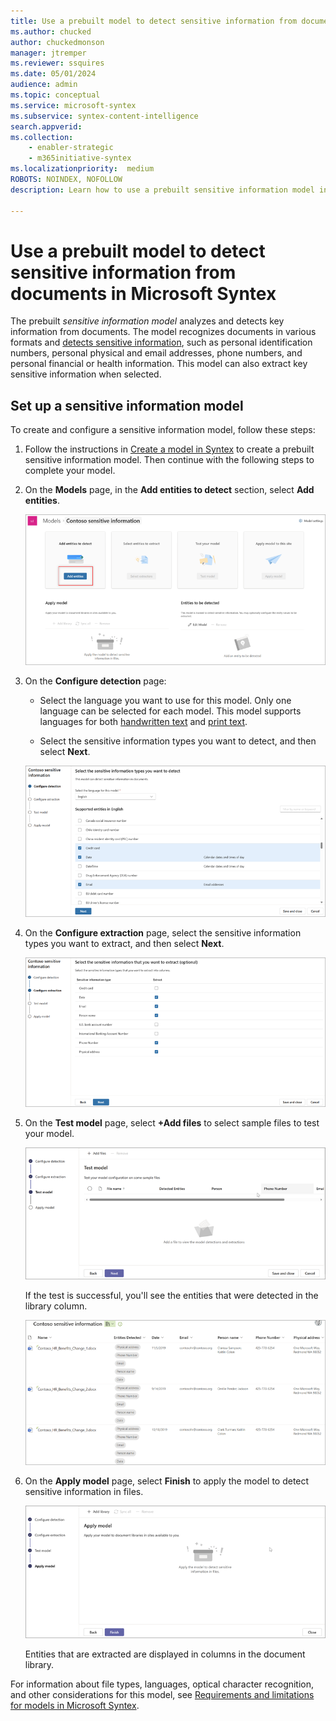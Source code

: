 ```yaml
---
title: Use a prebuilt model to detect sensitive information from documents in Microsoft Syntex
ms.author: chucked
author: chuckedmonson
manager: jtremper
ms.reviewer: ssquires
ms.date: 05/01/2024
audience: admin
ms.topic: conceptual
ms.service: microsoft-syntex
ms.subservice: syntex-content-intelligence
search.appverid: 
ms.collection: 
    - enabler-strategic
    - m365initiative-syntex
ms.localizationpriority:  medium
ROBOTS: NOINDEX, NOFOLLOW
description: Learn how to use a prebuilt sensitive information model in Microsoft Syntex.

---
```


# Use a prebuilt model to detect sensitive information from documents in Microsoft Syntex

The prebuilt *sensitive information model* analyzes and detects key information from documents. The model recognizes documents in various formats and [detects sensitive information](/azure/ai-services/language-service/personally-identifiable-information/concepts/entity-categories#entity-categories), such as personal identification numbers, personal physical and email addresses, phone numbers, and personal financial or health information. This model can also extract key sensitive information when selected.

## Set up a sensitive information model

To create and configure a sensitive information model, follow these steps:

<!---
- Step 1: [Create a sensitive information model](#step-1-create-a-sensitive-information-model)
- Step 2: [Select the information types to detect](#step-2-select-the-information-types-to-detect)
- Step 3: [Configure the information to detect](#step-3-configure-the-information-to-detect)
- Step 4: [Configure the information to extract](#step-4-configure-the-information-to-extract)
- Step 5: [Test the model](#step-5-test-the-model)
- Step 6: [Apply the model](#step-6-apply-the-model)

### Step 1: Create a sensitive information model

--->

1. Follow the instructions in [Create a model in Syntex](create-syntex-model.md#set-up-a-prebuilt-model) to create a prebuilt sensitive information model. Then continue with the following steps to complete your model.

2. On the **Models** page, in the **Add entities to detect** section, select **Add entities**.

    ![Screenshot of the new models page showing the Add entities to detect section.](../media/content-understanding/prebuilt-add-file-to-analyze-sensitive-info.png)

3. On the **Configure detection** page:

    - Select the language you want to use for this model. Only one language can be selected for each model. This model supports languages for both [handwritten text](/azure/ai-services/computer-vision/language-support#handwritten-text) and [print text](/azure/ai-services/computer-vision/language-support#print-text).

    - Select the sensitive information types you want to detect, and then select **Next**.

    ![Screenshot of the Configure detection page.](../media/content-understanding/prebuilt-sensitive-configure-detection.png)

4. On the **Configure extraction** page, select the sensitive information types you want to extract, and then select **Next**.

    ![Screenshot of the Configure extraction page.](../media/content-understanding/prebuilt-sensitive-select-extract.png)

5. On the **Test model** page, select **+Add files** to select sample files to test your model.

    ![Screenshot of the Test model page.](../media/content-understanding/prebuilt-sensitive-test-model.png)

    If the test is successful, you'll see the entities that were detected in the library column.

    ![Screenshot of the library showing entities detected.](../media/content-understanding/prebuilt-sensitive-entities-extracted.png)

6. On the **Apply model** page, select **Finish** to apply the model to detect sensitive information in files.

    ![Screenshot of the Apply model page.](../media/content-understanding/prebuilt-sensitive-apply-model.png)

    Entities that are extracted are displayed in columns in the document library.

For information about file types, languages, optical character recognition, and other considerations for this model, see [Requirements and limitations for models in Microsoft Syntex](requirements-and-limitations.md#prebuilt-models).
<!---
## Create a rule to apply a sensitivity label

To create a rule to automatically apply a sensitivity label or a retention to a document, see [link to article TBD].--->


